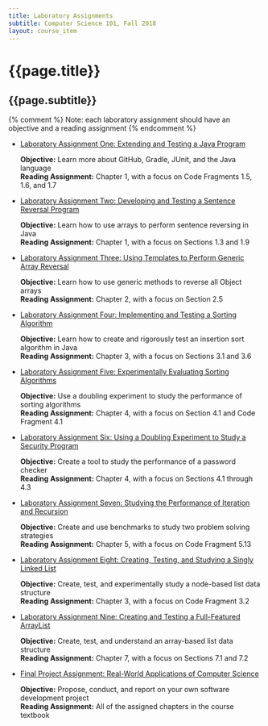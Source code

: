 ```yaml
---
title: Laboratory Assignments
subtitle: Computer Science 101, Fall 2018
layout: course_item
---
```


# {{page.title}}
## {{page.subtitle}}

{% comment %} Note: each laboratory assignment should have an objective and a reading assignment {% endcomment %}

<ul>

<li><a href="https://github.com/Allegheny-Computer-Science-101-F2018/cs101-F2018-sheets/releases/download/cs101F2018_sheets-3.0.0/cs101F2018_lab01.pdf">Laboratory Assignment One: Extending and Testing a Java Program</a> <p><b>Objective:</b> Learn more about GitHub, Gradle, JUnit, and the Java language<br><b>Reading Assignment:</b> Chapter 1, with a focus on Code Fragments 1.5, 1.6, and 1.7</p>

<li><a href="https://github.com/Allegheny-Computer-Science-101-F2018/cs101-F2018-sheets/releases/download/cs101F2018_sheets-3.0.0/cs101F2018_lab02.pdf">Laboratory Assignment Two: Developing and Testing a Sentence Reversal Program</a> <p><b>Objective:</b> Learn how to use arrays to perform sentence reversing in Java<br><b>Reading Assignment:</b> Chapter 1, with a focus on Sections 1.3 and 1.9</p>

<li><a href="https://github.com/Allegheny-Computer-Science-101-F2018/cs101-F2018-sheets/releases/download/cs101F2018_sheets-5.0.1/cs101F2018_lab03.pdf">Laboratory Assignment Three: Using Templates to Perform Generic Array Reversal</a> <p><b>Objective:</b> Learn how to use generic methods to reverse all Object arrays<br><b>Reading Assignment:</b> Chapter 2, with a focus on Section 2.5</p>

<li><a href="https://github.com/Allegheny-Computer-Science-101-F2018/cs101-F2018-sheets/releases/download/cs101F2018_sheets-7.0.0/cs101F2018_lab04.pdf">Laboratory Assignment Four: Implementing and Testing a Sorting Algorithm</a> <p><b>Objective:</b> Learn how to create and rigorously test an insertion sort algorithm in Java<br><b>Reading Assignment:</b> Chapter 3, with a focus on Sections 3.1 and 3.6</p>

<li><a href="https://github.com/Allegheny-Computer-Science-101-F2018/cs101-F2018-sheets/releases/download/cs101F2018_sheets-10.0.0/cs101F2018_lab05.pdf">Laboratory Assignment Five: Experimentally Evaluating Sorting Algorithms</a> <p><b>Objective:</b> Use a doubling experiment to study the performance of sorting algorithms<br><b>Reading Assignment:</b> Chapter 4, with a focus on Section 4.1 and Code Fragment 4.1</p>

<li><a href="https://github.com/Allegheny-Computer-Science-101-F2018/cs101-F2018-sheets/releases/download/cs101F2018_sheets-12.0.0/cs101F2018_lab06.pdf">Laboratory Assignment Six: Using a Doubling Experiment to Study a Security Program</a> <p><b>Objective:</b> Create a tool to study the performance of a password checker<br><b>Reading Assignment:</b> Chapter 4, with a focus on Sections 4.1 through 4.3</p>

<li><a href="https://github.com/Allegheny-Computer-Science-101-F2018/cs101-F2018-sheets/releases/download/cs101F2018_sheets-13.0.0/cs101F2018_lab07.pdf">Laboratory Assignment Seven: Studying the Performance of Iteration and Recursion</a> <p><b>Objective:</b> Create and use benchmarks to study two problem solving strategies<br><b>Reading Assignment:</b> Chapter 5, with a focus on Code Fragment 5.13</p>

<li><a href="https://github.com/Allegheny-Computer-Science-101-F2018/cs101-F2018-sheets/releases/download/cs101F2018_sheets-18.0.0/cs101F2018_lab08.pdf">Laboratory Assignment Eight: Creating, Testing, and Studying a Singly Linked List</a> <p><b>Objective:</b> Create, test, and experimentally study a node-based list data structure<br><b>Reading Assignment:</b> Chapter 3, with a focus on Code Fragment 3.2</p>

<li><a href="https://github.com/Allegheny-Computer-Science-101-F2018/cs101-F2018-sheets/releases/download/cs101F2018_sheets-22.0.1/cs101F2018_lab09.pdf">Laboratory Assignment Nine: Creating and Testing a Full-Featured ArrayList</a> <p><b>Objective:</b> Create, test, and understand an array-based list data structure<br><b>Reading Assignment:</b> Chapter 7, with a focus on Sections 7.1 and 7.2</p>

<li><a href="https://github.com/Allegheny-Computer-Science-101-F2018/cs101-F2018-sheets/releases/download/cs101F2018_sheets-21.0.0/cs101F2018_lab10.pdf">Final Project Assignment: Real-World Applications of Computer Science</a> <p><b>Objective:</b> Propose, conduct, and report on your own software development project<br><b>Reading Assignment:</b> All of the assigned chapters in the course textbook</p>

</ul>
